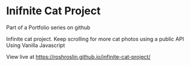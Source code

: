 # Inifnite Cat Project

Part of a Portfolio series on github

Infinite cat project. Keep scrolling for more cat photos using a public API
Using Vanilla Javascript

View live at https://roshroslin.github.io/infinite-cat-project/
